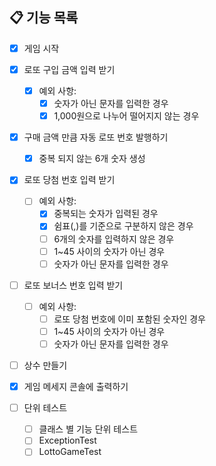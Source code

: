 ## 📋 기능 목록

- [x] 게임 시작 
- [x] 로또 구입 금액 입력 받기 
  - [x] 예외 사항:
    - [x] 숫자가 아닌 문자를 입력한 경우 
    - [x] 1,000원으로 나누어 떨어지지 않는 경우
- [x] 구매 금액 만큼 자동 로또 번호 발행하기 
  - [x] 중복 되지 않는 6개 숫자 생성 
- [x] 로또 당첨 번호 입력 받기 
  - [ ] 예외 사항:
    - [x] 중복되는 숫자가 입력된 경우
    - [x] 쉼표(,)를 기준으로 구분하지 않은 경우
    - [ ] 6개의 숫자를 입력하지 않은 경우 
    - [ ] 1~45 사이의 숫자가 아닌 경우 
    - [ ] 숫자가 아닌 문자를 입력한 경우 
- [ ] 로또 보너스 번호 입력 받기 
  - [ ] 예외 사항:
    - [ ] 로또 당첨 번호에 이미 포함된 숫자인 경우 
    - [ ] 1~45 사이의 숫자가 아닌 경우 
    - [ ] 숫자가 아닌 문자를 입력한 경우 

- [ ] 상수 만들기 
- [x] 게임 메세지 콘솔에 출력하기 

- [ ] 단위 테스트
  - [ ] 클래스 별 기능 단위 테스트
  - [ ] ExceptionTest 
  - [ ] LottoGameTest